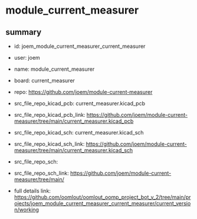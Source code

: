 # module_current_measurer
 
## summary 
* id: joem_module_current_measurer_current_measurer
* user: joem
* name: module_current_measurer
* board: current_measurer
* repo: https://github.com/joem/module-current-measurer
* src_file_repo_kicad_pcb: current_measurer.kicad_pcb
* src_file_repo_kicad_pcb_link: https://github.com/joem/module-current-measurer/tree/main/current_measurer.kicad_pcb
* src_file_repo_kicad_sch: current_measurer.kicad_sch
* src_file_repo_kicad_sch_link: https://github.com/joem/module-current-measurer/tree/main/current_measurer.kicad_sch

* src_file_repo_sch: 
* src_file_repo_sch_link: https://github.com/joem/module-current-measurer/tree/main/
* full details link: https://github.com/oomlout/oomlout_oomp_project_bot_v_2/tree/main/projects/joem_module_current_measurer_current_measurer/current_version/working  







